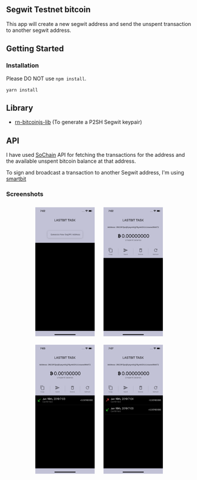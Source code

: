 ## Segwit Testnet bitcoin

This app will create a new segwit address and send the unspent transaction to another segwit address.

## Getting Started

### Installation

Please DO NOT use `npm install`.

```
yarn install
```

## Library

- [rn-bitcoinjs-lib](https://github.com/coreyphillips/rn-bitcoinjs-lib) (To generate a P2SH Segwit keypair)

## API

I have used [SoChain](https://chain.so/testnet/btc) API for fetching the transactions for the address and the available unspent bitcoin balance at that address.

To sign and broadcast a transaction to another Segwit address, I'm using [smartbit](https://www.smartbit.com.au/)

### Screenshots

<p align="center">
  <img src="./screenshots/screenshot1.png" alt="Sublime's custom image" height="350" style="padding: 10px;"/>
  <img src="./screenshots/screenshot2.png" alt="Sublime's custom image" height="350" style="padding: 10px;"/>
  <img src="./screenshots/screenshot3.png" alt="Sublime's custom image" height="350" style="padding: 10px;"/>
  <img src="./screenshots/screenshot6.png" alt="Sublime's custom image" height="350" style="padding: 10px;"/>
</p>
